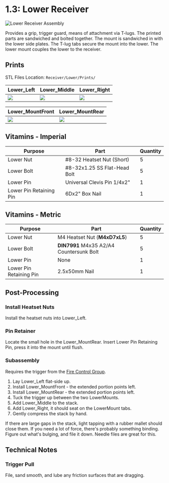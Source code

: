 # 1.3: Lower Receiver

![Lower Receiver Assembly](Lower/Assembly_htmldoc.jpg)

Provides a grip, trigger guard, means of attachment via T-lugs.
The printed parts are sandwiched and bolted together.
The mount is sandwiched in with the lower side plates.
The T-lug tabs secure the mount into the lower.
The lower mount couples the lower to the receiver.

<!-- NEW PAGE -->
## Prints
STL Files Location: `Receiver/Lower/Prints/`

|Lower_Left|Lower_Middle|Lower_Right|
|-|-|-|
|![](Lower/Prints/Lower_Left_thumb.jpg)|![](Lower/Prints/Lower_Middle_thumb.jpg)|![](Lower/Prints/Lower_Right_thumb.jpg)|

|Lower_MountFront|Lower_MountRear|
|-|-|
|![](Lower/Prints/Lower_MountFront_thumb.jpg)|![](Lower/Prints/Lower_MountRear_thumb.jpg)|

<!-- NEW PAGE -->
## Vitamins - Imperial
| Purpose                     | Part                         | Quantity |
|-----------------------------|------------------------------|----------|
| Lower Nut                   | #8-32 Heatset Nut (Short)    | 5        |
| Lower Bolt                  | #8-32x1.25 SS Flat-Head Bolt | 5        |
| Lower Pin                   | Universal Clevis Pin 1/4x2"  | 1        |
| Lower Pin Retaining Pin     | 6Dx2" Box Nail               | 1        |

## Vitamins - Metric
| Purpose                   | Part                                     | Quantity |
|---------------------------|------------------------------------------|----------|
| Lower Nut                 | M4 Heatset Nut (**M4xD7xL5**)            | 5        |
| Lower Bolt                | **DIN7991** M4x35 A2/A4 Countersunk Bolt | 5        |
| Lower Pin                 | None                                     | 1        |
| Lower Pin Retaining Pin   | 2.5x50mm Nail                            | 1        |

<!-- NEW PAGE -->
## Post-Processing

### Install Heatset Nuts
Install the heatset nuts into Lower_Left.

### Pin Retainer
Locate the small hole in the Lower_MountRear.
Insert Lower Pin Retaining Pin, press it into the mount until flush.

### Subassembly
Requires the trigger from the [Fire Control Group](../FCG.md).

1. Lay Lower_Left flat-side up.
2. Install Lower_MountFront - the extended portion points left.
3. Install Lower_MountRear - the extended portion points left.
4. Tuck the trigger up between the two LowerMounts.
5. Add Lower_Middle to the stack.
6. Add Lower_Right, it should seat on the LowerMount tabs.
7. Gently compress the stack by hand.

If there are large gaps in the stack, light tapping with a rubber mallet should
close them. If you need a lot of force, there's probably something binding.
Figure out what's bulging, and file it down. Needle files are great for this.

## Technical Notes

### Trigger Pull
File, sand smooth, and lube any friction surfaces that are dragging.
